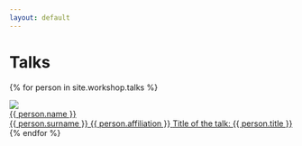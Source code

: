 ```yaml
---
layout: default
---
```


# Talks

{% for person in site.workshop.talks %}
<div class="speaker">
<a href='#'>
    <img src="{{ person.pic }}"/>
    <div class="details">
        <span class="name">{{ person.name }}<br>{{ person.surname }}</span>
        <span class="affiliation">{{ person.affiliation }}</span>
        <span class="title">Title of the talk: {{ person.title }}</span>
    </div>
</a>
</div>
{% endfor %}

